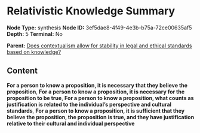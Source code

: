 # Relativistic Knowledge Summary

**Node Type:** synthesis
**Node ID:** 3ef5dae8-4f49-4e3b-b75a-72ce00635af5
**Depth:** 5
**Terminal:** No

**Parent:** [Does contextualism allow for stability in legal and ethical standards based on knowledge?](does-contextualism-allow-for-stability-in-legal-and-ethical-standards-based-on-knowledge-antithesis-e4ba7cf2-dea8-456c-84d7-13d4809cb5e1.md)

## Content

**For a person to know a proposition, it is necessary that they believe the proposition**, **For a person to know a proposition, it is necessary for the proposition to be true**, **For a person to know a proposition, what counts as justification is related to the individual’s perspective and cultural standards**, **For a person to know a proposition, it is sufficient that they believe the proposition, the proposition is true, and they have justification relative to their cultural and individual perspective**

